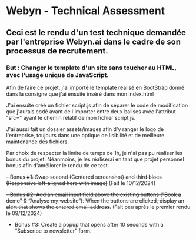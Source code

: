 # Webyn - Technical Assessment

## Ceci est le rendu d'un test technique demandée par l'entreprise Webyn.ai dans le cadre de son processus de recrutement. 

### But : Changer le template d'un site sans toucher au HTML, avec l'usage unique de JavaScript. 

Afin de faire ce projet, j'ai importé le template réalisé en BootStrap donné dans la consigne que j'ai ensuite inséré dans mon index.html

J'ai ensuite créé un fichier script.js afin de séparer le code de modification que j'aurais codé avant de l'importer entre deux balises <script></script> avec l'attribut "src=" ayant le chemin relatif de mon fichier script.js. 

J'ai aussi fait un dossier assets/images afin d'y ranger le logo de l'entreprise, toujours dans une optique de lisibilité et de meilleure maintenance des fichiers. 

Par choix de respecter la limite de temps de 1h, je n'ai pas pu réaliser les bonus du projet. Néanmoins, je les réaliserai en tant que projet personnel bonus afin d'améliorer le rendu de ce test. 

~~- Bonus #1: Swap second (Centered screenshot) and third blocs (Responsive left-aligned hero with image)~~ (Fait le 10/12/2024)
  
~~- Bonus #2: Add an email input field above the existing buttons (”Book a demo” & “Analyse my website”). When the buttons are clicked, display an alert that shows the entered email address.~~ (Fait peu après le premier rendu le 09/12/2024)

- Bonus #3: Create a popup that opens after 10 seconds with a “Subscribe to newsletter” form.
